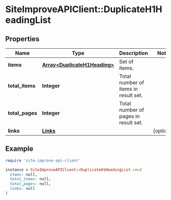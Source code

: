 # SiteImproveAPIClient::DuplicateH1HeadingList

## Properties

| Name | Type | Description | Notes |
| ---- | ---- | ----------- | ----- |
| **items** | [**Array&lt;DuplicateH1Heading&gt;**](DuplicateH1Heading.md) | Set of items. |  |
| **total_items** | **Integer** | Total number of items in result set. |  |
| **total_pages** | **Integer** | Total number of pages in result set. |  |
| **links** | [**Links**](Links.md) |  | [optional] |

## Example

```ruby
require 'site-improve-api-client'

instance = SiteImproveAPIClient::DuplicateH1HeadingList.new(
  items: null,
  total_items: null,
  total_pages: null,
  links: null
)
```

